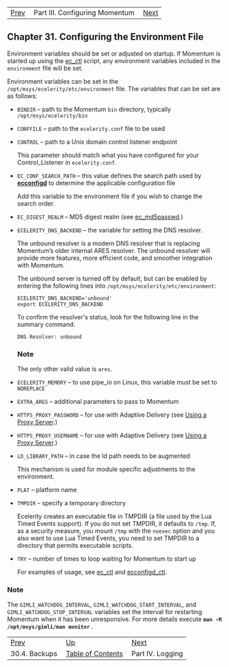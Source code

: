 |     |     |     |
| --- | --- | --- |
| [Prev](operations.riak.backups)  | Part III. Configuring Momentum |  [Next](p.logs) |

## Chapter 31. Configuring the Environment File

Environment variables should be set or adjusted on startup. If Momentum is started up using the [ec_ctl](executable.ec_ctl "ec_ctl") script, any environment variables included in the `environment` file will be set.

Environment variables can be set in the `/opt/msys/ecelerity/etc/environment` file. The variables that can be set are as follows:

*   `BINDIR` – path to the Momentum `bin` directory, typically `/opt/msys/ecelerity/bin`

*   `CONFFILE` – path to the `ecelerity.conf` file to be used

*   `CONTROL` – path to a Unix domain control listener endpoint

    This parameter should match what you have configured for your Control_Listener in `ecelerity.conf`.

*   `EC_CONF_SEARCH_PATH` – this value defines the search path used by [**ecconfigd**](conf.overview#conf.ecconfigd "15.1.3. Configuration Management (ecconfigd)") to determine the applicable configuration file

    Add this variable to the environment file if you wish to change the search order.

*   `EC_DIGEST_REALM` – MD5 digest realm (see [ec_md5passwd](executable.ec_md5passwd "ec_md5passwd").)

*   `ECELERITY_DNS_BACKEND` – the variable for setting the DNS resolver.

    The unbound resolver is a modern DNS resolver that is replacing Momentum’s older internal ARES resolver. The unbound resolver will provide more features, more efficient code, and smoother integration with Momentum.

    The unbound server is turned off by default, but can be enabled by entering the following lines into `/opt/msys/ecelerity/etc/environment`:

    ```
    ECELERITY_DNS_BACKEND='unbound'
    export ECELERITY_DNS_BACKEND
    ```

    To confirm the resolver's status, look for the following line in the summary command:

    `DNS Resolver: unbound`
    ### Note

    The only other valid value is `ares`.

*   `ECELERITY_MEMORY` – to use pipe_io on Linux, this variable must be set to `NOREPLACE`

*   `EXTRA_ARGS` – additional parameters to pass to Momentum

*   `HTTPS_PROXY_PASSWORD` – for use with Adaptive Delivery (see [Using a Proxy Server](https://support.messagesystems.com/docs/web-ad/ad.adaptive.automated.proxy).)

*   `HTTPS_PROXY_USERNAME` – for use with Adaptive Delivery (see [Using a Proxy Server](https://support.messagesystems.com/docs/web-ad/ad.adaptive.automated.proxy).)

*   `LD_LIBRARY_PATH` – in case the ld path needs to be augmented

    This mechanism is used for module specific adjustments to the environment.

*   `PLAT` – platform name

*   `TMPDIR` – specify a temporary directory

    Ecelerity creates an executable file in TMPDIR (a file used by the Lua Timed Events support). If you do not set TMPDIR, it defaults to `/tmp`. If, as a security measure, you mount `/tmp` with the `noexec` option and you also want to use Lua Timed Events, you need to set TMPDIR to a directory that permits executable scripts.

*   `TRY` – number of times to loop waiting for Momentum to start up

    For examples of usage, see [ec_ctl](executable.ec_ctl "ec_ctl") and [ecconfigd_ctl](executable.ecconfigd_ctl "ecconfigd_ctl").

### Note

The `GIMLI_WATCHDOG_INTERVAL`, `GIMLI_WATCHDOG_START_INTERVAL`, and `GIMLI_WATCHDOG_STOP_INTERVAL` variables set the interval for restarting Momentum when it has been unresponsive. For more details execute **`man -M /opt/msys/gimli/man monitor`**                                .

|     |     |     |
| --- | --- | --- |
| [Prev](operations.riak.backups)  | [Up](p.configuration) |  [Next](p.logs) |
| 30.4. Backups  | [Table of Contents](index) |  Part IV. Logging |

